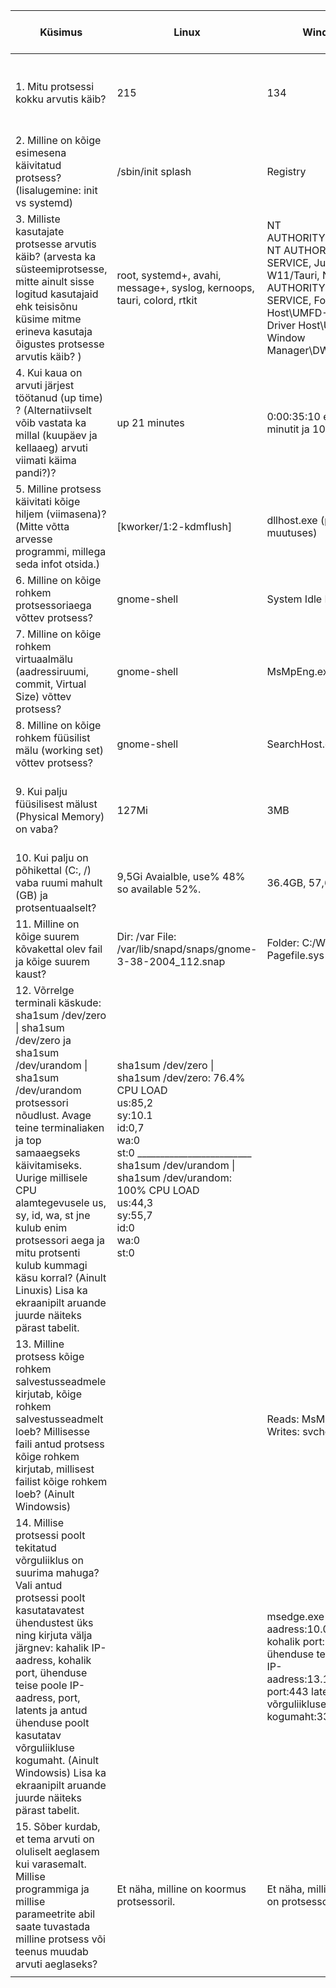 | Küsimus                                                                                                                                                                                                                                                                                                                                                                                                                  | Linux                                                                                                                                                                                                                                                                 | Windows                                                                                                                                                                   | Linuxis kasutatud käsklus                                                            | Windowsis kasutatud tööriist                                    |
|--------------------------------------------------------------------------------------------------------------------------------------------------------------------------------------------------------------------------------------------------------------------------------------------------------------------------------------------------------------------------------------------------------------------------|-----------------------------------------------------------------------------------------------------------------------------------------------------------------------------------------------------------------------------------------------------------------------|---------------------------------------------------------------------------------------------------------------------------------------------------------------------------|--------------------------------------------------------------------------------------|-----------------------------------------------------------------|
| 1. Mitu protsessi kokku arvutis käib?                                                                                                                                                                                                                                                                                                                                                                                    | 215                                                                                                                                                                                                                                                                   | 134                                                                                                                                                                       | ps -aux \| wc -l                                                                     | Laiendatud task manageri vaate Jõudluse vaheleht.               |
| 2. Milline on kõige esimesena käivitatud protsess? (lisalugemine: init vs systemd)                                                                                                                                                                                                                                                                                                                                       | /sbin/init splash                                                                                                                                                                                                                                                     | Registry                                                                                                                                                                  | ps axopid,cmd,comm,etime                                                             | Process explorer -> tulp start time                             |
| 3. Milliste kasutajate protsesse arvutis käib? (arvesta ka süsteemiprotsesse, mitte ainult sisse logitud kasutajaid ehk teisisõnu küsime mitme erineva kasutaja õigustes protsesse arvutis käib? )                                                                                                                                                                                                                       | root, systemd+, avahi, message+, syslog, kernoops, tauri, colord, rtkit                                                                                                                                                                                               | NT AUTHORITY\SYSTEM, NT AUTHORITY\LOCAL SERVICE,  Juudas-W11/Tauri, NT AUTHORITY\NETWORK SERVICE,  Font Driver Host\UMFD-0, Font Driver Host\UMFD-2, Window Manager\DWM-2 | ps -ef                                                                               | Process explorer -> tulp User Name                              |
| 4. Kui kaua on arvuti järjest töötanud (up time) ? (Alternatiivselt võib vastata ka millal (kuupäev ja kellaaeg) arvuti viimati käima pandi?)?                                                                                                                                                                                                                                                                           | up 21 minutes                                                                                                                                                                                                                                                         | 0:00:35:10 ehk 35 minutit ja 10 sekundit.                                                                                                                                 | uptime -p                                                                            | Task manager -> Performance -> Up Time                          |
| 5. Milline protsess käivitati kõige hiljem (viimasena)? (Mitte võtta arvesse programmi, millega seda infot otsida.)                                                                                                                                                                                                                                                                                                      | [kworker/1:2-kdmflush]                                                                                                                                                                                                                                                | dllhost.exe (pidevalt muutuses)                                                                                                                                           | ps axo pid,cmd,comm,etime                                                            | Process explorer -> Start time -> Kahanev järjekord             |
| 6. Milline on kõige rohkem protsessoriaega võttev protsess?                                                                                                                                                                                                                                                                                                                                                              | gnome-shell                                                                                                                                                                                                                                                           | System Idle Process                                                                                                                                                       | top                                                                                  | Process explorer -> CPU time                                    |
| 7. Milline on kõige rohkem virtuaalmälu (aadressiruumi, commit, Virtual Size) võttev protsess?                                                                                                                                                                                                                                                                                                                           | gnome-shell                                                                                                                                                                                                                                                           | MsMpEng.exe                                                                                                                                                               | top                                                                                  | Resource Monitor -> Memory -> Commit                            |
| 8. Milline on kõige rohkem füüsilist mälu (working set) võttev protsess?                                                                                                                                                                                                                                                                                                                                                 | gnome-shell                                                                                                                                                                                                                                                           | SearchHost.exe                                                                                                                                                            | top                                                                                  | Resource Monitor -> Memory -> Working set                       |
| 9. Kui palju füüsilisest mälust (Physical Memory) on vaba?                                                                                                                                                                                                                                                                                                                                                               | 127Mi                                                                                                                                                                                                                                                                 | 3MB                                                                                                                                                                       | free -h                                                                              | Resource Monitor -> Memory -> Physical Memory -> Free           |
| 10. Kui palju on põhikettal (C:, /) vaba ruumi mahult (GB) ja protsentuaalselt?                                                                                                                                                                                                                                                                                                                                          | 9,5Gi Avaialble, use% 48% so available 52%.                                                                                                                                                                                                                           | 36.4GB, 57,6%                                                                                                                                                             | df -h                                                                                | Local Disk (C: ) Properties                                     |
| 11. Milline on kõige suurem kõvakettal olev fail ja kõige suurem kaust?                                                                                                                                                                                                                                                                                                                                                  | Dir: /var File: /var/lib/snapd/snaps/gnome-3-38-2004_112.snap                                                                                                                                                                                                         | Folder: C:/Windows File: Pagefile.sys                                                                                                                                     | sudo du -a /var \| sort -n -r \| head -n 10                                          | WinDirStat                                                      |
| 12. Võrrelge terminali käskude: sha1sum /dev/zero \| sha1sum /dev/zero ja sha1sum /dev/urandom \| sha1sum /dev/urandom protsessori nõudlust. Avage teine terminaliaken ja top samaaegseks käivitamiseks. Uurige millisele CPU alamtegevusele us, sy, id, wa, st jne kulub enim protsessori aega ja mitu protsenti kulub kummagi käsu korral? (Ainult Linuxis) Lisa ka ekraanipilt aruande juurde näiteks pärast tabelit. | sha1sum /dev/zero \| sha1sum /dev/zero:  76.4% CPU LOAD <br> us:85,2 <br> sy:10.1 <br> id:0,7 <br> wa:0 <br> st:0  _________________________ sha1sum /dev/urandom \| sha1sum /dev/urandom: <br> 100% CPU LOAD<br> us:44,3 <br> sy:55,7 <br> id:0 <br> wa:0 <br> st:0  |                                                                                                                                                                           | sha1sum /dev/zero \| sha1sum /dev/zero  sha1sum /dev/urandom \| sha1sum /dev/urandom |                                                                 |
| 13. Milline protsess kõige rohkem salvestusseadmele kirjutab, kõige rohkem salvestusseadmelt loeb? Millisesse faili antud protsess kõige rohkem kirjutab, millisest failist kõige rohkem loeb? (Ainult Windowsis)                                                                                                                                                                                                        |                                                                                                                                                                                                                                                                       | Reads: MsMpEng.exe Writes: svchost.exe                                                                                                                                    |                                                                                      | Process explorer -> I/O Write Bytes / I/O Read Bytes            |
| 14. Millise protsessi poolt tekitatud võrguliiklus on suurima mahuga? Vali antud protsessi poolt kasutatavatest ühendustest üks ning kirjuta välja järgnev: kahalik IP-aadress, kohalik port, ühenduse teise poole IP-aadress, port, latents ja antud ühenduse poolt kasutatav võrguliikluse kogumaht. (Ainult Windowsis) Lisa ka ekraanipilt aruande juurde näiteks pärast tabelit.                                     |                                                                                                                                                                                                                                                                       | msedge.exe  kahalik IP-aadress:10.0.2.15 kohalik port:60874 ühenduse teise poole IP-aadress:13.107.246.53 port:443 latents:0 võrguliikluse kogumaht:33200(B/sec)          |                                                                                      | Task manager -> Performance -> Open Resource Monitor -> Network |
| 15. Sõber kurdab, et tema arvuti on oluliselt aeglasem kui varasemalt. Millise programmiga ja millise parameetrite abil saate tuvastada milline protsess või teenus muudab arvuti aeglaseks?                                                                                                                                                                                                                             | Et näha, milline on koormus protsessoril.                                                                                                                                                                                                                             | Et näha, milline koormus on protsessoril ja Ramil.                                                                                                                        | top                                                                                  | Task Manager -> Perofrmance -> GPU/Memory                       |
|                                                                                                                                                                                                                                                                                                                                                                                                                          |                                                                                                                                                                                                                                                                       |                                                                                                                                                                           |                                                                                      |                                                                 |

